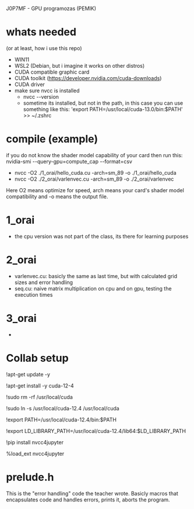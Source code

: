 J0P7MF - GPU programozas (PEMIK)

# whats needed
(or at least, how i use this repo)
- WIN11
- WSL2 (Debian, but i imagine it works on other distros)
- CUDA compatible graphic card
- CUDA toolkit (https://developer.nvidia.com/cuda-downloads)
- CUDA driver
- make sure nvcc is installed
  - nvcc --version
  - sometime its installed, but not in the path, in this case you can use something like this: 'export PATH=/usr/local/cuda-13.0/bin:$PATH' >> ~/.zshrc

# compile (example)
if you do not know the shader model capability of your card then run this: nvidia-smi --query-gpu=compute_cap --format=csv

- nvcc -O2 ./1_orai/hello_cuda.cu -arch=sm_89 -o ./1_orai/hello_cuda
- nvcc -O2 ./2_orai/varlenvec.cu -arch=sm_89 -o ./2_orai/varlenvec

Here O2 means optimize for speed, arch means your card's shader model compatibility and -o means the output file.

# 1_orai
- the cpu version was not part of the class, its there for learning purposes

# 2_orai
- varlenvec.cu: basicly the same as last time, but with calculated grid sizes and error handling
- seq.cu: naive matrix multiplication on cpu and on gpu, testing the execution times

# 3_orai
- 

# Collab setup
!apt-get update -y

!apt-get install -y cuda-12-4

!sudo rm -rf /usr/local/cuda

!sudo ln -s /usr/local/cuda-12.4 /usr/local/cuda

!export PATH=/usr/local/cuda-12.4/bin:$PATH

!export LD_LIBRARY_PATH=/usr/local/cuda-12.4/lib64:$LD_LIBRARY_PATH

!pip install nvcc4jupyter

%load_ext nvcc4jupyter

# prelude.h

This is the "error handling" code the teacher wrote. Basicly macros that encapsulates code and handles errors, prints it, aborts the program.
